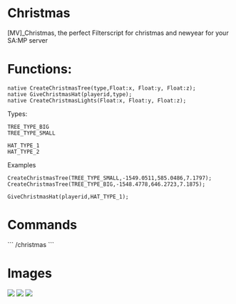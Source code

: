 Christmas
=========

[MV]_Christmas, the perfect Filterscript for christmas and newyear for your SA:MP server

<h1>Functions:</h1>

```PAWN
native CreateChristmasTree(type,Float:x, Float:y, Float:z);
native GiveChristmasHat(playerid,type);
native CreateChristmasLights(Float:x, Float:y, Float:z);
```

Types:
```
TREE_TYPE_BIG
TREE_TYPE_SMALL

HAT_TYPE_1
HAT_TYPE_2
```

Examples
```PAWN
CreateChristmasTree(TREE_TYPE_SMALL,-1549.0511,585.0486,7.1797);
CreateChristmasTree(TREE_TYPE_BIG,-1548.4778,646.2723,7.1875);

GiveChristmasHat(playerid,HAT_TYPE_1);
```

<h1>Commands</h1>
```
/christmas
```

<h1>Images</h1>
<img src="http://exp-gaming.net/images/mv_christmas.png" />
<img src="http://exp-gaming.net/images/mv_christmas2.png" />
<img src="http://exp-gaming.net/images/mv_christmas3.png" />
